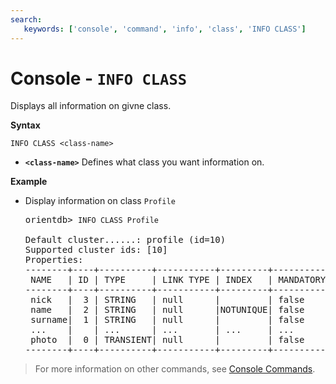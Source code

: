 ```yaml
---
search:
   keywords: ['console', 'command', 'info', 'class', 'INFO CLASS']
---
```


# Console - `INFO CLASS`

Displays all information on givne class.

**Syntax**

```
INFO CLASS <class-name>
```

- **`<class-name>`** Defines what class you want information on.


**Example**

- Display information on class `Profile`

  <pre>
  orientdb> <code class="lang-sql userinput">INFO CLASS Profile</code>

  Default cluster......: profile (id=10)
  Supported cluster ids: [10]
  Properties:
  --------+----+----------+-----------+---------+-----------+----------+-----+----
   NAME   | ID | TYPE     | LINK TYPE | INDEX   | MANDATORY | NOT NULL | MIN | MAX
  --------+----+----------+-----------+---------+-----------+----------+-----+----
   nick   |  3 | STRING   | null      |         | false     | false    | 3   | 30 
   name   |  2 | STRING   | null      |NOTUNIQUE| false     | false    | 3   | 30 
   surname|  1 | STRING   | null      |         | false     | false    | 3   | 30 
   ...    |    | ...      | ...       | ...     | ...       | ...      |...  | ...
   photo  |  0 | TRANSIENT| null      |         | false     | false    |     |    
  --------+----+----------+-----------+---------+-----------+----------+-----+----
  </pre>


>For more information on other commands, see [Console Commands](Console-Commands.md).
